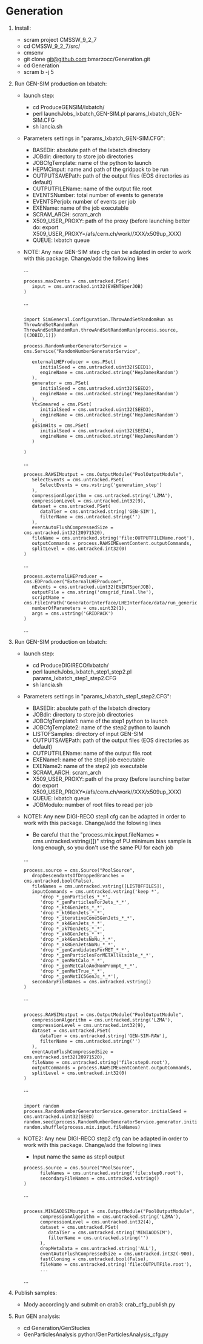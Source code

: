 # Generation

1) Install:

    * scram project CMSSW_9_2_7
    * cd CMSSW_9_2_7/src/
    * cmsenv
    * git clone  git@github.com:bmarzocc/Generation.git
    * cd Generation
    * scram b -j 5

2) Run GEN-SIM production on lxbatch:

    * launch step:
   
      * cd ProduceGENSIM/lxbatch/
      * perl launchJobs_lxbatch_GEN-SIM.pl params_lxbatch_GEN-SIM.CFG
      * sh lancia.sh
      
    * Parameters settings in "params_lxbatch_GEN-SIM.CFG":
   
      * BASEDir: absolute path of the lxbatch directory
      * JOBdir: directory to store job directories
      * JOBCfgTemplate: name of the python to launch
      * HEPMCinput: name and path of the gridpack to be run
      * OUTPUTSAVEPath: path of the output files (EOS directories as default)
      * OUTPUTFILEName: name of the output file.root
      * EVENTSNumber: total number of events to generate
      * EVENTSPerjob: number of events per job
      * EXEName: name of the job executable
      * SCRAM_ARCH: scram_arch
      * X509_USER_PROXY: path of the proxy (before launching better do: export X509_USER_PROXY=/afs/cern.ch/work//XXX/x509up_XXX)
      * QUEUE: lxbatch queue
      
    * NOTE: Any new GEN-SIM step cfg can be adapted in order to work with this package. Change/add the following lines
    
      ...
      ```Pythonscript
      process.maxEvents = cms.untracked.PSet(
         input = cms.untracked.int32(EVENTSperJOB)
      )
      ```
      ...
      ```Pythonscript
      
      import SimGeneral.Configuration.ThrowAndSetRandomRun as ThrowAndSetRandomRun
      ThrowAndSetRandomRun.throwAndSetRandomRun(process.source,[(JOBID,1)])

      process.RandomNumberGeneratorService = cms.Service("RandomNumberGeneratorService",

         externalLHEProducer = cms.PSet(
            initialSeed = cms.untracked.uint32(SEED1),
            engineName = cms.untracked.string('HepJamesRandom')
         ),
         generator = cms.PSet(
            initialSeed = cms.untracked.uint32(SEED2),
            engineName = cms.untracked.string('HepJamesRandom')
         ),
         VtxSmeared = cms.PSet(
            initialSeed = cms.untracked.uint32(SEED3),
            engineName = cms.untracked.string('HepJamesRandom')
         ),
         g4SimHits = cms.PSet(
            initialSeed = cms.untracked.uint32(SEED4),
            engineName = cms.untracked.string('HepJamesRandom')
         )

      )
      ```
      ...
      ```Pythonscript
      process.RAWSIMoutput = cms.OutputModule("PoolOutputModule",
         SelectEvents = cms.untracked.PSet(
            SelectEvents = cms.vstring('generation_step')
         ),
         compressionAlgorithm = cms.untracked.string('LZMA'),
         compressionLevel = cms.untracked.int32(9),
         dataset = cms.untracked.PSet(
            dataTier = cms.untracked.string('GEN-SIM'),
            filterName = cms.untracked.string('')
         ),
         eventAutoFlushCompressedSize = cms.untracked.int32(20971520),
         fileName = cms.untracked.string('file:OUTPUTFILEName.root'),
         outputCommands = process.RAWSIMEventContent.outputCommands,
         splitLevel = cms.untracked.int32(0)
      )
      ```
      ...
      ```Pythonscript
      process.externalLHEProducer = cms.EDProducer("ExternalLHEProducer",
         nEvents = cms.untracked.uint32(EVENTSperJOB),
         outputFile = cms.string('cmsgrid_final.lhe'),
         scriptName = cms.FileInPath('GeneratorInterface/LHEInterface/data/run_generic_tarball_cvmfs.sh'),
         numberOfParameters = cms.uint32(1),
         args = cms.vstring('GRIDPACK')
      )
      ```
      ...
      
3) Run GEN-SIM production on lxbatch:

    * launch step:
   
      * cd ProduceDIGIRECO/lxbatch/
      * perl launchJobs_lxbatch_step1_step2.pl params_lxbatch_step1_step2.CFG
      * sh lancia.sh
      
    * Parameters settings in "params_lxbatch_step1_step2.CFG":
   
      * BASEDir: absolute path of the lxbatch directory
      * JOBdir: directory to store job directories
      * JOBCfgTemplate1: name of the step1 python to launch
      * JOBCfgTemplate2: name of the step2 python to launch
      * LISTOFSamples: directory of input GEN-SIM
      * OUTPUTSAVEPath: path of the output files (EOS directories as default)
      * OUTPUTFILEName: name of the output file.root
      * EXEName1: name of the step1 job executable
      * EXEName2: name of the step2 job executable
      * SCRAM_ARCH: scram_arch
      * X509_USER_PROXY: path of the proxy (before launching better do: export X509_USER_PROXY=/afs/cern.ch/work//XXX/x509up_XXX)
      * QUEUE: lxbatch queue
      * JOBModulo: number of root files to read per job
      
    * NOTE1: Any new DIGI-RECO step1 cfg can be adapted in order to work with this package. Change/add the folowing lines
    
      * Be careful that the "process.mix.input.fileNames = cms.untracked.vstring([])" string of PU minimum bias sample is long enough, so you don't use the same PU for each job
  
      ...
      ```Pythonscript
      process.source = cms.Source("PoolSource",
         dropDescendantsOfDroppedBranches = cms.untracked.bool(False),
         fileNames = cms.untracked.vstring([LISTOFFILES]),
         inputCommands = cms.untracked.vstring('keep *', 
            'drop *_genParticles_*_*', 
            'drop *_genParticlesForJets_*_*', 
            'drop *_kt4GenJets_*_*', 
            'drop *_kt6GenJets_*_*', 
            'drop *_iterativeCone5GenJets_*_*', 
            'drop *_ak4GenJets_*_*', 
            'drop *_ak7GenJets_*_*', 
            'drop *_ak8GenJets_*_*', 
            'drop *_ak4GenJetsNoNu_*_*', 
            'drop *_ak8GenJetsNoNu_*_*', 
            'drop *_genCandidatesForMET_*_*', 
            'drop *_genParticlesForMETAllVisible_*_*', 
            'drop *_genMetCalo_*_*', 
            'drop *_genMetCaloAndNonPrompt_*_*', 
            'drop *_genMetTrue_*_*', 
            'drop *_genMetIC5GenJs_*_*'),
         secondaryFileNames = cms.untracked.vstring()
      )
      ```
      ...
      ```Pythonscript
      
      process.RAWSIMoutput = cms.OutputModule("PoolOutputModule",
         compressionAlgorithm = cms.untracked.string('LZMA'),
         compressionLevel = cms.untracked.int32(9),
         dataset = cms.untracked.PSet(
            dataTier = cms.untracked.string('GEN-SIM-RAW'),
            filterName = cms.untracked.string('')
         ),
         eventAutoFlushCompressedSize = cms.untracked.int32(20971520),
         fileName = cms.untracked.string('file:step0.root'),
         outputCommands = process.RAWSIMEventContent.outputCommands,
         splitLevel = cms.untracked.int32(0)
      )
      ```
      ...
      ```Pythonscript
     
      import random
      process.RandomNumberGeneratorService.generator.initialSeed = cms.untracked.uint32(SEED)
      random.seed(process.RandomNumberGeneratorService.generator.initialSeed.value())
      random.shuffle(process.mix.input.fileNames)
      ```
      
    * NOTE2: Any new DIGI-RECO step2 cfg can be adapted in order to work with this package. Change/add the folowing lines
    
      * Input name the same as step1 output
      
      ```Pythonscript
      process.source = cms.Source("PoolSource",
            fileNames = cms.untracked.vstring('file:step0.root'),
            secondaryFileNames = cms.untracked.vstring()
      )
      ```
      ...
      ```Pythonscript
    
      process.MINIAODSIMoutput = cms.OutputModule("PoolOutputModule",
            compressionAlgorithm = cms.untracked.string('LZMA'),
            compressionLevel = cms.untracked.int32(4),
            dataset = cms.untracked.PSet(
               dataTier = cms.untracked.string('MINIAODSIM'),
               filterName = cms.untracked.string('')
            ),
            dropMetaData = cms.untracked.string('ALL'),
            eventAutoFlushCompressedSize = cms.untracked.int32(-900),
            fastCloning = cms.untracked.bool(False),
            fileName = cms.untracked.string('file:OUTPUTFile.root'),
            ...
      ```
      ...

4) Publish samples:

    * Mody accordingly and submit on crab3: crab_cfg_publish.py

      
5) Run GEN analysis:

    * cd Generation/GenStudies
    * GenParticlesAnalysis python/GenParticlesAnalysis_cfg.py
